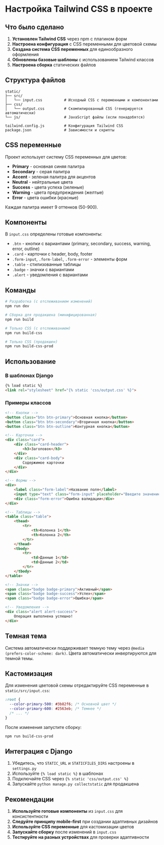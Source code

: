 # Настройка Tailwind CSS в проекте

## Что было сделано

1. **Установлен Tailwind CSS** через npm с плагином форм
2. **Настроена конфигурация** с CSS переменными для цветовой схемы
3. **Создана система CSS переменных** для единообразного оформления
4. **Обновлены базовые шаблоны** с использованием Tailwind классов
5. **Настроена сборка** статических файлов

## Структура файлов

```
static/
├── src/
│   └── input.css          # Исходный CSS с переменными и компонентами
├── css/
│   └── output.css         # Скомпилированный CSS (генерируется автоматически)
└── js/                    # JavaScript файлы (если понадобятся)

tailwind.config.js         # Конфигурация Tailwind CSS
package.json               # Зависимости и скрипты
```

## CSS переменные

Проект использует систему CSS переменных для цветов:

- **Primary** - основная синяя палитра
- **Secondary** - серая палитра
- **Accent** - зеленая палитра для акцентов
- **Neutral** - нейтральные цвета
- **Success** - цвета успеха (зеленые)
- **Warning** - цвета предупреждения (желтые)
- **Error** - цвета ошибки (красные)

Каждая палитра имеет 9 оттенков (50-900).

## Компоненты

В `input.css` определены готовые компоненты:

- `.btn` - кнопки с вариантами (primary, secondary, success, warning, error, outline)
- `.card` - карточки с header, body, footer
- `.form-input`, `.form-label`, `.form-error` - элементы форм
- `.table` - стилизованные таблицы
- `.badge` - значки с вариантами
- `.alert` - уведомления с вариантами

## Команды

```bash
# Разработка (с отслеживанием изменений)
npm run dev

# Сборка для продакшена (минифицированная)
npm run build

# Только CSS (с отслеживанием)
npm run build-css

# Только CSS (продакшен)
npm run build-css-prod
```

## Использование

### В шаблонах Django

```html
{% load static %}
<link rel="stylesheet" href="{% static 'css/output.css' %}">
```

### Примеры классов

```html
<!-- Кнопки -->
<button class="btn btn-primary">Основная кнопка</button>
<button class="btn btn-secondary">Вторичная кнопка</button>
<button class="btn btn-outline">Контурная кнопка</button>

<!-- Карточки -->
<div class="card">
    <div class="card-header">
        <h3>Заголовок</h3>
    </div>
    <div class="card-body">
        Содержимое карточки
    </div>
</div>

<!-- Формы -->
<div>
    <label class="form-label">Название поля</label>
    <input type="text" class="form-input" placeholder="Введите значение">
    <div class="form-error">Ошибка валидации</div>
</div>

<!-- Таблицы -->
<table class="table">
    <thead>
        <tr>
            <th>Колонка 1</th>
            <th>Колонка 2</th>
        </tr>
    </thead>
    <tbody>
        <tr>
            <td>Данные 1</td>
            <td>Данные 2</td>
        </tr>
    </tbody>
</table>

<!-- Значки -->
<span class="badge badge-primary">Активный</span>
<span class="badge badge-success">Успех</span>
<span class="badge badge-error">Ошибка</span>

<!-- Уведомления -->
<div class="alert alert-success">
    Операция выполнена успешно!
</div>
```

## Темная тема

Система автоматически поддерживает темную тему через `@media (prefers-color-scheme: dark)`. Цвета автоматически инвертируются для темной темы.

## Кастомизация

Для изменения цветовой схемы отредактируйте CSS переменные в `static/src/input.css`:

```css
:root {
  --color-primary-500: #3b82f6; /* Основной цвет */
  --color-primary-600: #2563eb; /* Темнее */
  /* ... */
}
```

После изменения запустите сборку:
```bash
npm run build-css-prod
```

## Интеграция с Django

1. Убедитесь, что `STATIC_URL` и `STATICFILES_DIRS` настроены в `settings.py`
2. Используйте `{% load static %}` в шаблонах
3. Подключайте CSS через `{% static 'css/output.css' %}`
4. Запускайте `python manage.py collectstatic` для продакшена

## Рекомендации

1. **Используйте готовые компоненты** из `input.css` для консистентности
2. **Следуйте принципу mobile-first** при создании адаптивных дизайнов
3. **Используйте CSS переменные** для кастомизации цветов
4. **Запускайте сборку** после изменений в `input.css`
5. **Тестируйте на разных устройствах** для проверки адаптивности

